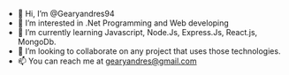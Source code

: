 - 👋 Hi, I’m @Gearyandres94
- 👀 I’m interested in .Net Programming and Web developing
- 🌱 I’m currently learning Javascript, Node.Js, Express.Js, React.js, MongoDb.
- 💞️ I’m looking to collaborate on any project that uses those technologies.
- 📫 You can reach me at gearyandres@gmail.com
